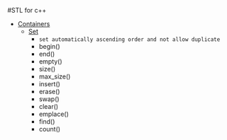 #STL for c++
- [Containers](https://cplusplus.com/reference/stl)
    - [Set](https://cplusplus.com/reference/set/set/)
        - `set automatically ascending order and not allow duplicate`
        - begin()
        - end()
        - empty()
        - size()
        - max_size()
        - insert()
        - erase()
        - swap()
        - clear()
        - emplace()
        -  find()
        - count()
